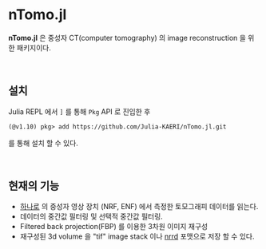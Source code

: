 # nTomo.jl

**nTomo.jl** 은 중성자 CT(computer tomography) 의 image reconstruction 을 위한 패키지이다. 

</br>

## 설치

Julia REPL 에서 `]` 를 통해 `Pkg` API 로 진입한 후

```txt
(@v1.10) pkg> add https://github.com/Julia-KAERI/nTomo.jl.git
```

를 통해 설치 할 수 있다.

</br>

## 현재의 기능

- [하나로](https://www.kaeri.re.kr/hanaroe) 의 중성자 영상 장치 (NRF, ENF) 에서 측정한 토모그래피 데이터를 읽는다.
- 데이터의 중간값 필터링 및 선택적 중간값 필터링.
- Filtered back projection(FBP) 를 이용한 3차원 이미지 재구성
- 재구성된 3d volume 을 "tif" image stack 이나 [nrrd](https://en.wikipedia.org/wiki/Nrrd) 포맷으로 저장 할 수 있다.

</br>
